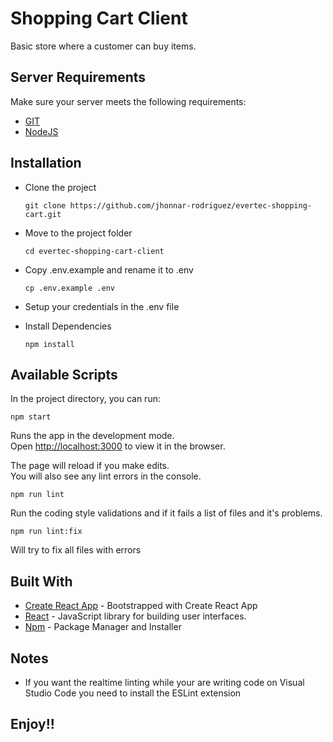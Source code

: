 # Shopping Cart Client

Basic store where a customer can buy items.

## Server Requirements

Make sure your server meets the following requirements:

- [GIT](https://git-scm.com/)
- [NodeJS](https://nodejs.org/es/)

## Installation
- Clone the project

    ```git clone https://github.com/jhonnar-rodriguez/evertec-shopping-cart.git```

- Move to the project folder

    ```cd evertec-shopping-cart-client```
 
- Copy .env.example and rename it to .env

    ```cp .env.example .env```

- Setup your credentials in the .env file
 
- Install Dependencies

    ```npm install```

## Available Scripts

In the project directory, you can run:

```npm start```

Runs the app in the development mode.<br />
Open [http://localhost:3000](http://localhost:3000) to view it in the browser.

The page will reload if you make edits.<br />
You will also see any lint errors in the console.

```npm run lint```

Run the coding style validations and if it fails a list of files and it's problems.

```npm run lint:fix```

Will try to fix all files with errors

## Built With

- [Create React App](https://create-react-app.dev/docs/getting-started/) - Bootstrapped with Create React App
- [React](https://es.reactjs.org/) - JavaScript library for building user interfaces.
- [Npm](https://www.npmjs.com/) - Package Manager and Installer

## Notes
- If you want the realtime linting while your are writing code on Visual Studio Code you need to install the ESLint extension

## Enjoy!!